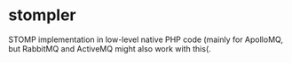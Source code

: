 stompler
========

STOMP implementation in low-level native PHP code (mainly for ApolloMQ, but RabbitMQ and ActiveMQ might also work with this(.
